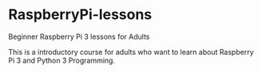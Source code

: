 # RaspberryPi-lessons
Beginner Raspberry Pi 3 lessons for Adults

This is a introductory course for adults who want to learn about Raspberry Pi 3 and Python 3 Programming.

